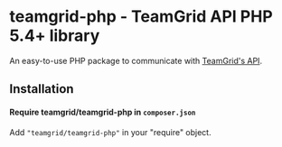 # teamgrid-php - TeamGrid API PHP 5.4+ library

An easy-to-use PHP package to communicate with [TeamGrid's API](http://developer.teamgridapp.com).

## Installation

#### Require teamgrid/teamgrid-php in `composer.json`

Add `"teamgrid/teamgrid-php"` in your "require" object.
